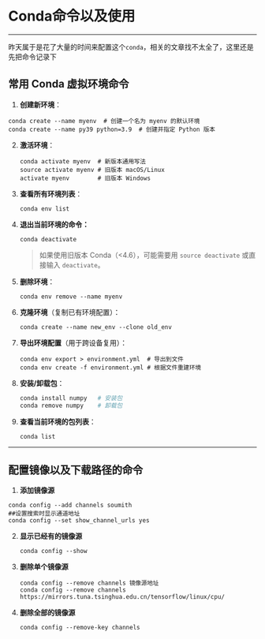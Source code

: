 # Conda命令以及使用

---

昨天属于是花了大量的时间来配置这个`conda`，相关的文章找不太全了，这里还是先把命令记录下

## 常用 Conda 虚拟环境命令

1. **创建新环境**：

  ```
  conda create --name myenv  # 创建一个名为 myenv 的默认环境
  conda create --name py39 python=3.9  # 创建并指定 Python 版本
  ```

2. **激活环境**：

	```
	conda activate myenv  # 新版本通用写法
	source activate myenv # 旧版本 macOS/Linux
	activate myenv        # 旧版本 Windows
	```

3. **查看所有环境列表**：

	```
	conda env list
	```

4. **退出当前环境的命令：**

	```
	conda deactivate
	```

	> 如果使用旧版本 Conda（<4.6），可能需要用 `source deactivate` 或直接输入 `deactivate`。

4. **删除环境**：

	```
	conda env remove --name myenv
	```

5. **克隆环境**（复制已有环境配置）：

	```
	conda create --name new_env --clone old_env
	```

6. **导出环境配置**（用于跨设备复用）：

	```
	conda env export > environment.yml  # 导出到文件
	conda env create -f environment.yml # 根据文件重建环境
	```

7. **安装/卸载包**：

	```bash
	conda install numpy   # 安装包
	conda remove numpy    # 卸载包
	```

8. **查看当前环境的包列表**：

	```
	conda list
	```

---

## 配置镜像以及下载路径的命令

1. **添加镜像源**

  ```
  conda config --add channels soumith
  ##设置搜索时显示通道地址
  conda config --set show_channel_urls yes
  ```

2. **显示已经有的镜像源**

	```
	conda config --show
	```

3. **删除单个镜像源**

	```
	conda config --remove channels 镜像源地址
	conda config --remove channels https://mirrors.tuna.tsinghua.edu.cn/tensorflow/linux/cpu/
	```

4. **删除全部的镜像源**

	```
	conda config --remove-key channels
	```